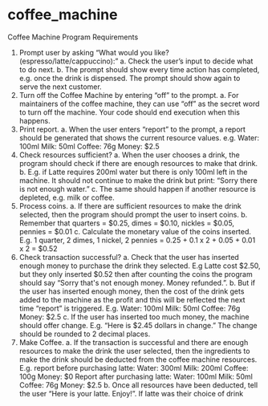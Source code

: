 # coffee_machine
Coffee Machine Program Requirements
1. Prompt user by asking “What would you like? (espresso/latte/cappuccino):”
  a. Check the user’s input to decide what to do next.
  b. The prompt should show every time action has completed, e.g. once the drink is
    dispensed. The prompt should show again to serve the next customer.
2. Turn off the Coffee Machine by entering “off” to the prompt.
    a. For maintainers of the coffee machine, they can use “off” as the secret word to turn off
        the machine. Your code should end execution when this happens.
3. Print report.
    a. When the user enters “report” to the prompt, a report should be generated that shows
       the current resource values. e.g.
        Water: 100ml
        Milk: 50ml
        Coffee: 76g
        Money: $2.5
4. Check resources sufficient?
  a. When the user chooses a drink, the program should check if there are enough
    resources to make that drink.
  b. E.g. if Latte requires 200ml water but there is only 100ml left in the machine. It should
    not continue to make the drink but print: “Sorry there is not enough water.”
  c. The same should happen if another resource is depleted, e.g. milk or coffee.
5. Process coins.
  a. If there are sufficient resources to make the drink selected, then the program should
      prompt the user to insert coins.
  b. Remember that quarters = $0.25, dimes = $0.10, nickles = $0.05, pennies = $0.01
  c. Calculate the monetary value of the coins inserted. E.g. 1 quarter, 2 dimes, 1 nickel, 2
      pennies = 0.25 + 0.1 x 2 + 0.05 + 0.01 x 2 = $0.52
6. Check transaction successful?
    a. Check that the user has inserted enough money to purchase the drink they selected.
    E.g Latte cost $2.50, but they only inserted $0.52 then after counting the coins the
    program should say “Sorry that's not enough money. Money refunded.”.
    b. But if the user has inserted enough money, then the cost of the drink gets added to the
    machine as the profit and this will be reflected the next time “report” is triggered. E.g.
    Water: 100ml
    Milk: 50ml
    Coffee: 76g
    Money: $2.5
    c. If the user has inserted too much money, the machine should offer change.
    E.g. “Here is $2.45 dollars in change.” The change should be rounded to 2 decimal
    places.
7. Make Coffee.
    a. If the transaction is successful and there are enough resources to make the drink the
    user selected, then the ingredients to make the drink should be deducted from the
    coffee machine resources.
    E.g. report before purchasing latte:
    Water: 300ml
    Milk: 200ml
    Coffee: 100g
    Money: $0
    Report after purchasing latte:
    Water: 100ml
    Milk: 50ml
    Coffee: 76g
    Money: $2.5
  b. Once all resources have been deducted, tell the user “Here is your latte. Enjoy!”. If
  latte was their choice of drink

